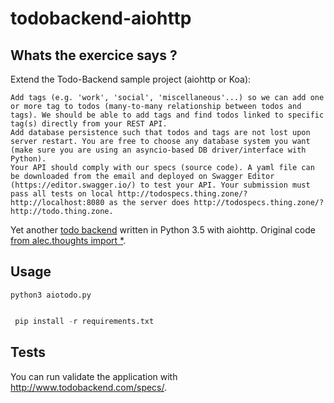 # todobackend-aiohttp

## Whats the exercice says ?


Extend the Todo-Backend sample project (aiohttp or Koa):

    Add tags (e.g. 'work', 'social', 'miscellaneous'...) so we can add one or more tag to todos (many-to-many relationship between todos and tags). We should be able to add tags and find todos linked to specific tag(s) directly from your REST API.
    Add database persistence such that todos and tags are not lost upon server restart. You are free to choose any database system you want (make sure you are using an asyncio-based DB driver/interface with Python).
    Your API should comply with our specs (source code). A yaml file can be downloaded from the email and deployed on Swagger Editor (https://editor.swagger.io/) to test your API. Your submission must pass all tests on local http://todospecs.thing.zone/?http://localhost:8080 as the server does http://todospecs.thing.zone/?http://todo.thing.zone.



Yet another [todo backend](http://todobackend.com) written in Python 3.5 with aiohttp. Original code [from alec.thoughts import \*](http://justanr.github.io/getting-start-with-aiohttpweb-a-todo-tutorial).

## Usage

```
python3 aiotodo.py
```
```python

 pip install -r requirements.txt

 ```

## Tests

You can run validate the application with http://www.todobackend.com/specs/.

